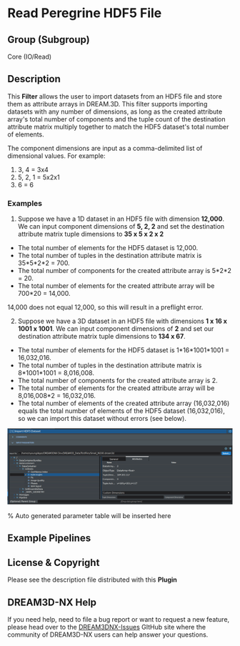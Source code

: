 # Read Peregrine HDF5 File

## Group (Subgroup)

Core (IO/Read)

## Description

This **Filter** allows the user to import datasets from an HDF5 file and store them as attribute arrays in DREAM.3D.  This filter supports importing datasets with any number of dimensions, as long as the created attribute array's total number of components and the tuple count of the destination attribute matrix multiply together to match the HDF5 dataset's total number of elements.

The component dimensions are input as a comma-delimited list of dimensional values.  For example:

1. 3, 4 = 3x4
2. 5, 2, 1 = 5x2x1
3. 6 = 6

### Examples

1. Suppose we have a 1D dataset in an HDF5 file with dimension **12,000**.
    We can input component dimensions of **5, 2, 2** and set the destination attribute matrix tuple dimensions to **35 x 5 x 2 x 2**

+ The total number of elements for the HDF5 dataset is 12,000.
+ The total number of tuples in the destination attribute matrix is 35\*5\*2\*2 = 700.
+ The total number of components for the created attribute array is 5\*2\*2 = 20.
+ The total number of elements for the created attribute array will be 700\*20 = 14,000.

14,000 does not equal 12,000, so this will result in a preflight error.

2. Suppose we have a 3D dataset in an HDF5 file with dimensions **1 x 16 x 1001 x 1001**.
We can input component dimensions of **2** and set our destination attribute matrix tuple dimensions to **134 x 67**.

+ The total number of elements for the HDF5 dataset is 1\*16\*1001\*1001 = 16,032,016.
+ The total number of tuples in the destination attribute matrix is 8\*1001\*1001 = 8,016,008.
+ The total number of components for the created attribute array is 2.
+ The total number of elements for the created attribute array will be 8,016,008\*2 = 16,032,016.
+ The total number of elements of the created attribute array (16,032,016) equals the total number of elements of the HDF5 dataset (16,032,016), so we can import this dataset without errors (see below).

![Example Image](Images/ImportHDF5Dataset_ui.png)

% Auto generated parameter table will be inserted here

## Example Pipelines

## License & Copyright

Please see the description file distributed with this **Plugin**

## DREAM3D-NX Help

If you need help, need to file a bug report or want to request a new feature, please head over to the [DREAM3DNX-Issues](https://github.com/BlueQuartzSoftware/DREAM3DNX-Issues) GItHub site where the community of DREAM3D-NX users can help answer your questions.
